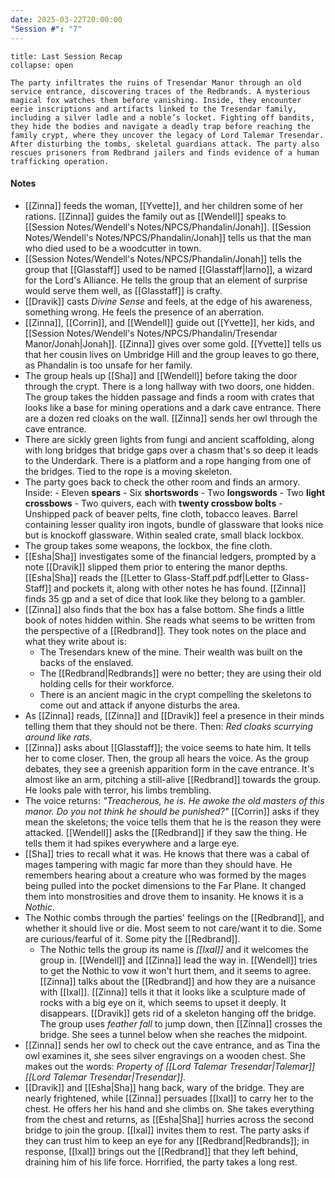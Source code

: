 ```yaml
---
date: 2025-03-22T20:00:00
"Session #": "7"
---
```


```ad-summary
title: Last Session Recap
collapse: open

The party infiltrates the ruins of Tresendar Manor through an old service entrance, discovering traces of the Redbrands. A mysterious magical fox watches them before vanishing. Inside, they encounter eerie inscriptions and artifacts linked to the Tresendar family, including a silver ladle and a noble’s locket. Fighting off bandits, they hide the bodies and navigate a deadly trap before reaching the family crypt, where they uncover the legacy of Lord Talemar Tresendar. After disturbing the tombs, skeletal guardians attack. The party also rescues prisoners from Redbrand jailers and finds evidence of a human trafficking operation.

```

#### Notes

- [[Zinna]] feeds the woman, [[Yvette]], and her children some of her rations. [[Zinna]] guides the family out as [[Wendell]] speaks to [[Session Notes/Wendell's Notes/NPCS/Phandalin/Jonah]]. [[Session Notes/Wendell's Notes/NPCS/Phandalin/Jonah]] tells us that the man who died used to be a woodcutter in town.
- [[Session Notes/Wendell's Notes/NPCS/Phandalin/Jonah]] tells the group that [[Glasstaff]] used to be named [[Glasstaff|Iarno]], a wizard for the Lord's Alliance. He tells the group that an element of surprise would serve them well, as [[Glasstaff]] is crafty.
- [[Dravik]] casts *Divine Sense* and feels, at the edge of his awareness, something wrong. He feels the presence of an aberration. 
- [[Zinna]], [[Corrin]], and [[Wendell]] guide out [[Yvette]], her kids, and [[Session Notes/Wendell's Notes/NPCS/Phandalin/Tresendar Manor/Jonah|Jonah]]. [[Zinna]] gives over some gold. [[Yvette]] tells us that her cousin lives on Umbridge Hill and the group leaves to go there, as Phandalin is too unsafe for her family.
- The group heals up [[Sha]] and [[Wendell]] before taking the door through the crypt. There is a long hallway with two doors, one hidden. The group takes the hidden passage and finds a room with crates that looks like a base for mining operations and a dark cave entrance. There are a dozen red cloaks on the wall. [[Zinna]] sends her owl through the cave entrance.
- There are sickly green lights from fungi and ancient scaffolding, along with long bridges that bridge gaps over a chasm that's so deep it leads to the Underdark. There is a platform and a rope hanging from one of the bridges. Tied to the rope is a moving skeleton. 
- The party goes back to check the other room and finds an armory. Inside:
			- Eleven **spears**
			- Six **shortswords**
			- Two **longswords**
			- Two **light crossbows**
			- Two quivers, each with **twenty crossbow bolts**
			- Unshipped pack of beaver pelts, fine cloth, tobacco leaves. Barrel containing lesser quality iron ingots, bundle of glassware that looks nice but is knockoff glassware. Within sealed crate, small black lockbox.
- The group takes some weapons, the lockbox, the fine cloth.
- [[Esha|Sha]] investigates some of the financial ledgers, prompted by a note [[Dravik]] slipped them prior to entering the manor depths. [[Esha|Sha]] reads the [[Letter to Glass-Staff.pdf.pdf|Letter to Glass-Staff]] and pockets it, along with other notes he has found. [[Zinna]] finds 35 gp and a set of dice that look like they belong to a gambler.
- [[Zinna]] also finds that the box has a false bottom. She finds a little book of notes hidden within. She reads what seems to be written from the perspective of a [[Redbrand]]. They took notes on the place and what they write about is:
	- The Tresendars knew of the mine. Their wealth was built on the backs of the enslaved.
	- The [[Redbrand|Redbrands]] were no better; they are using their old holding cells for their workforce.
	- There is an ancient magic in the crypt compelling the skeletons to come out and attack if anyone disturbs the area.
- As [[Zinna]] reads, [[Zinna]] and [[Dravik]] feel a presence in their minds telling them that they should not be there. Then: *Red cloaks scurrying around like rats.*
- [[Zinna]] asks about [[Glasstaff]]; the voice seems to hate him. It tells her to come closer. Then, the group all hears the voice. As the group debates, they see a greenish apparition form in the cave entrance. It's almost like an arm, pitching a still-alive [[Redbrand]] towards the group. He looks pale with terror, his limbs trembling.
- The voice returns: *"Treacherous, he is. He awoke the old masters of this manor. Do you not think he should be punished?"* [[Corrin]] asks if they mean the skeletons; the voice tells them that he is the reason they were attacked. [[Wendell]] asks the [[Redbrand]] if they saw the thing. He tells them it had spikes everywhere and a large eye.
- [[Sha]] tries to recall what it was. He knows that there was a cabal of mages tampering with magic far more than they should have. He remembers hearing about a creature who was formed by the mages being pulled into the pocket dimensions to the Far Plane. It changed them into monstrosities and drove them to insanity. He knows it is a *Nothic*. 
- The Nothic combs through the parties' feelings on the [[Redbrand]], and whether it should live or die. Most seem to not care/want it to die. Some are curious/fearful of it. Some pity the [[Redbrand]].
	- The Nothic tells the group its name is *[[Ixal]]* and it welcomes the group in. [[Wendell]] and [[Zinna]] lead the way in. [[Wendell]] tries to get the Nothic to vow it won't hurt them, and it seems to agree. [[Zinna]] talks about the [[Redbrand]] and how they are a nuisance with [[Ixal]]. [[Zinna]] tells it that it looks like a sculpture made of rocks with a big eye on it, which seems to upset it deeply. It disappears. [[Dravik]] gets rid of a skeleton hanging off the bridge. The group uses *feather fall* to jump down, then [[Zinna]] crosses the bridge. She sees a tunnel below when she reaches the midpoint.
- [[Zinna]] sends her owl to check out the cave entrance, and as Tina the owl examines it, she sees silver engravings on a wooden chest. She makes out the words: *Property of [[Lord Talemar Tresendar|Talemar]] [[Lord Talemar Tresendar|Tresendar]].* 
- [[Dravik]] and [[Esha|Sha]] hang back, wary of the bridge. They are nearly frightened, while [[Zinna]] persuades [[Ixal]] to carry her to the chest. He offers her his hand and she climbs on. She takes everything from the chest and returns, as [[Esha|Sha]] hurries across the second bridge to join the group. [[Ixal]] invites them to rest. The party asks if they can trust him to keep an eye for any [[Redbrand|Redbrands]]; in response, [[Ixal]] brings out the [[Redbrand]] that they left behind, draining him of his life force. Horrified, the party takes a long rest.